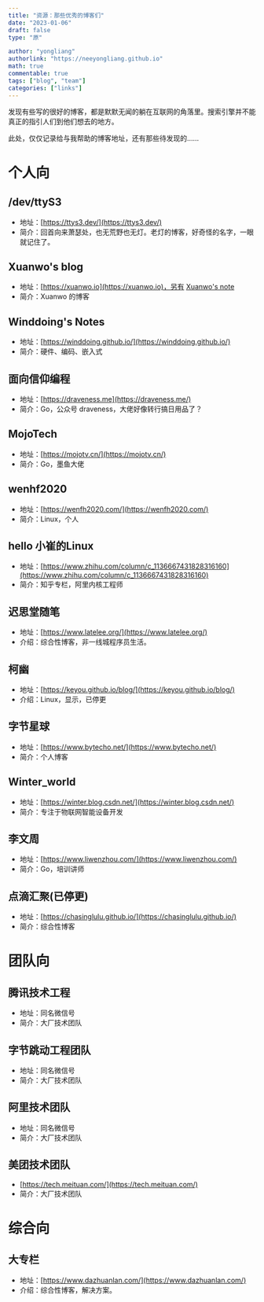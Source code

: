 ```yaml
---
title: "资源：那些优秀的博客们"
date: "2023-01-06"
draft: false
type: "原"

author: "yongliang"
authorlink: "https://neeyongliang.github.io"
math: true
commentable: true
tags: ["blog", "team"]
categories: ["links"]
---
```


发现有些写的很好的博客，都是默默无闻的躺在互联网的角落里。搜索引擎并不能真正的指引人们到他们想去的地方。

此处，仅仅记录给与我帮助的博客地址，还有那些待发现的……

# 个人向
## /dev/ttyS3
- 地址：[https://ttys3.dev/](https://ttys3.dev/)
- 简介：回首向来萧瑟处，也无荒野也无灯。老灯的博客，好奇怪的名字，一眼就记住了。

## Xuanwo's blog
- 地址：[https://xuanwo.io](https://xuanwo.io)，另有 [Xuanwo's note](https://note.xuanwo.io)
- 简介：Xuanwo 的博客

## Winddoing's Notes
- 地址：[https://winddoing.github.io/](https://winddoing.github.io/)
- 简介：硬件、编码、嵌入式

## 面向信仰编程
- 地址：[https://draveness.me](https://draveness.me/)
- 简介：Go，公众号 draveness，大佬好像转行搞日用品了？

## MojoTech
- 地址：[https://mojotv.cn/](https://mojotv.cn/)
- 简介：Go，墨鱼大佬

## wenhf2020
- 地址：[https://wenfh2020.com/](https://wenfh2020.com/)
- 简介：Linux，个人

## hello 小崔的Linux
- 地址：[https://www.zhihu.com/column/c_1136667431828316160](https://www.zhihu.com/column/c_1136667431828316160)
- 简介：知乎专栏，阿里内核工程师

## 迟思堂随笔
- 地址：[https://www.latelee.org/](https://www.latelee.org/)
- 介绍：综合性博客，非一线城程序员生活。

## 柯幽
- 地址：[https://keyou.github.io/blog/](https://keyou.github.io/blog/) 
- 介绍：Linux，显示，已停更

## 字节星球
- 地址：[https://www.bytecho.net/](https://www.bytecho.net/)
- 简介：个人博客

## Winter_world
- 地址：[https://winter.blog.csdn.net/](https://winter.blog.csdn.net/)
- 简介：专注于物联网智能设备开发

## 李文周
- 地址：[https://www.liwenzhou.com/](https://www.liwenzhou.com/)
- 简介：Go，培训讲师

## 点滴汇聚(已停更)
- 地址：[https://chasinglulu.github.io/](https://chasinglulu.github.io/)
- 简介：综合性博客

# 团队向

## 腾讯技术工程
- 地址：同名微信号
- 简介：大厂技术团队

## 字节跳动工程团队
- 地址：同名微信号
- 简介：大厂技术团队

## 阿里技术团队
- 地址：同名微信号
- 简介：大厂技术团队

## 美团技术团队
- [https://tech.meituan.com/](https://tech.meituan.com/)
- 简介：大厂技术团队

# 综合向
## 大专栏
- 地址：[https://www.dazhuanlan.com/](https://www.dazhuanlan.com/)
- 介绍：综合性博客，解决方案。
